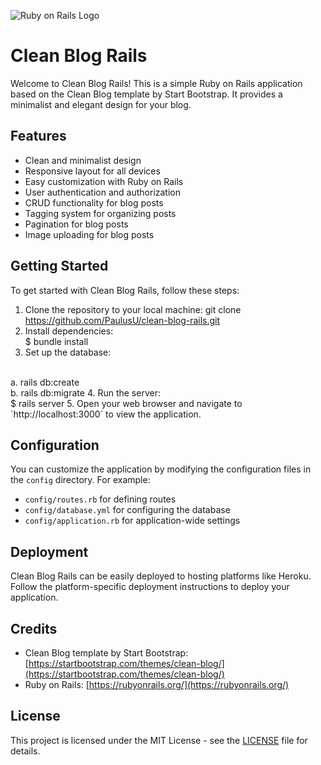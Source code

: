 ![Ruby on Rails Logo](https://upload.wikimedia.org/wikipedia/commons/thumb/6/62/Ruby_On_Rails_Logo.svg/1200px-Ruby_On_Rails_Logo.svg.png)

# Clean Blog Rails

Welcome to Clean Blog Rails! This is a simple Ruby on Rails application based on the Clean Blog template by Start Bootstrap. It provides a minimalist and elegant design for your blog.

## Features

- Clean and minimalist design
- Responsive layout for all devices
- Easy customization with Ruby on Rails
- User authentication and authorization
- CRUD functionality for blog posts
- Tagging system for organizing posts
- Pagination for blog posts
- Image uploading for blog posts

## Getting Started

To get started with Clean Blog Rails, follow these steps:

1. Clone the repository to your local machine:
git clone https://github.com/PaulusU/clean-blog-rails.git
2. Install dependencies: <br>
$ bundle install
3. Set up the database:
<br>
a. rails db:create <br>
b. rails db:migrate
4. Run the server: <br>
$ rails server
5. Open your web browser and navigate to `http://localhost:3000` to view the application.

## Configuration

You can customize the application by modifying the configuration files in the `config` directory. For example:

- `config/routes.rb` for defining routes
- `config/database.yml` for configuring the database
- `config/application.rb` for application-wide settings

## Deployment

Clean Blog Rails can be easily deployed to hosting platforms like Heroku. Follow the platform-specific deployment instructions to deploy your application.

## Credits

- Clean Blog template by Start Bootstrap: [https://startbootstrap.com/themes/clean-blog/](https://startbootstrap.com/themes/clean-blog/)
- Ruby on Rails: [https://rubyonrails.org/](https://rubyonrails.org/)

## License

This project is licensed under the MIT License - see the [LICENSE](LICENSE) file for details.
